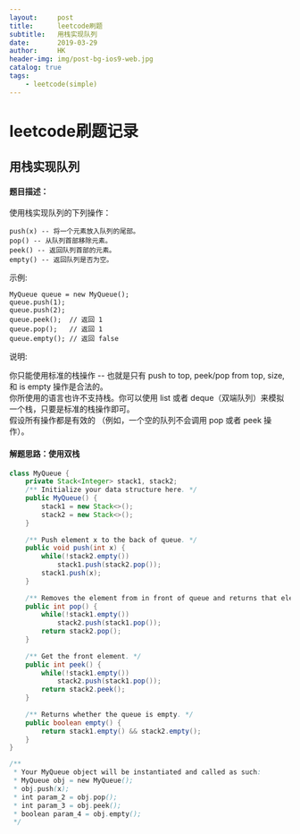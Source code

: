```yaml
---
layout:     post
title:      leetcode刷题
subtitle:   用栈实现队列
date:       2019-03-29
author:     HK
header-img: img/post-bg-ios9-web.jpg
catalog: true
tags:
    - leetcode(simple)
---
```

# leetcode刷题记录
## 用栈实现队列

#### 题目描述：
使用栈实现队列的下列操作：

    push(x) -- 将一个元素放入队列的尾部。
    pop() -- 从队列首部移除元素。
    peek() -- 返回队列首部的元素。
    empty() -- 返回队列是否为空。
示例:

    MyQueue queue = new MyQueue();
    queue.push(1);
    queue.push(2);  
    queue.peek();  // 返回 1
    queue.pop();   // 返回 1
    queue.empty(); // 返回 false
说明:

你只能使用标准的栈操作 -- 也就是只有 push to top, peek/pop from top, size, 和 is empty 操作是合法的。<br>
你所使用的语言也许不支持栈。你可以使用 list 或者 deque（双端队列）来模拟一个栈，只要是标准的栈操作即可。<br>
假设所有操作都是有效的 （例如，一个空的队列不会调用 pop 或者 peek 操作）。

#### 解题思路：使用双栈
```java
class MyQueue {
    private Stack<Integer> stack1, stack2;
    /** Initialize your data structure here. */
    public MyQueue() {
        stack1 = new Stack<>();
        stack2 = new Stack<>();
    }
    
    /** Push element x to the back of queue. */
    public void push(int x) {
        while(!stack2.empty())
            stack1.push(stack2.pop());
        stack1.push(x);
    }
    
    /** Removes the element from in front of queue and returns that element. */
    public int pop() {
        while(!stack1.empty())
            stack2.push(stack1.pop());
        return stack2.pop();
    }
    
    /** Get the front element. */
    public int peek() {
        while(!stack1.empty())
            stack2.push(stack1.pop());
        return stack2.peek();
    }
    
    /** Returns whether the queue is empty. */
    public boolean empty() {
        return stack1.empty() && stack2.empty();
    }
}

/**
 * Your MyQueue object will be instantiated and called as such:
 * MyQueue obj = new MyQueue();
 * obj.push(x);
 * int param_2 = obj.pop();
 * int param_3 = obj.peek();
 * boolean param_4 = obj.empty();
 */
 ```
